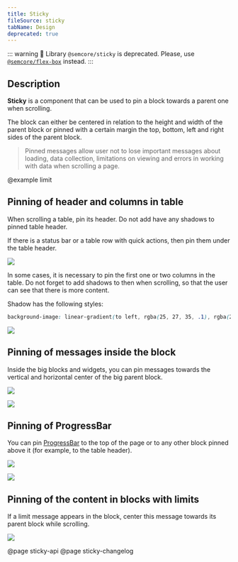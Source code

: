 ```yaml
---
title: Sticky
fileSource: sticky
tabName: Design
deprecated: true
---
```


::: warning
:rotating_light: Library `@semcore/sticky` is deprecated. Please, use [`@semcore/flex-box`](/layout/box-system/) instead.
:::

## Description

**Sticky** is a component that can be used to pin a block towards a parent one when scrolling.

The block can either be centered in relation to the height and width of the parent block or pinned with a certain margin the top, bottom, left and right sides of the parent block.

> Pinned messages allow user not to lose important messages about loading, data collection, limitations on viewing and errors in working with data when scrolling a page.

@example limit

## Pinning of header and columns in table

When scrolling a table, pin its header. Do not add have any shadows to pinned table header.

If there is a status bar or a table row with quick actions, then pin them under the table header.

![](static/sticky-row.png)

In some cases, it is necessary to pin the first one or two columns in the table. Do not forget to add shadows to then when scrolling, so that the user can see that there is more content.

Shadow has the following styles:

```CSS
background-image: linear-gradient(to left, rgba(25, 27, 35, .1), rgba(255, 255, 255, 0));
```

![](static/sticky-column.png)

## Pinning of messages inside the block

Inside the big blocks and widgets, you can pin messages towards the vertical and horizontal center of the big parent block.

![](static/nothing-found-sticky.png)

![](static/sticky-loading-1.png)

## Pinning of ProgressBar

You can pin [ProgressBar](/components/progress-bar/) to the top of the page or to any other block pinned above it (for example, to the table header).

![](static/sticky-1.png)

![](static/sticky-2.png)

## Pinning of the content in blocks with limits

If a limit message appears in the block, center this message towards its parent block while scrolling.

![](static/table-limit-pro.png)

@page sticky-api
@page sticky-changelog
